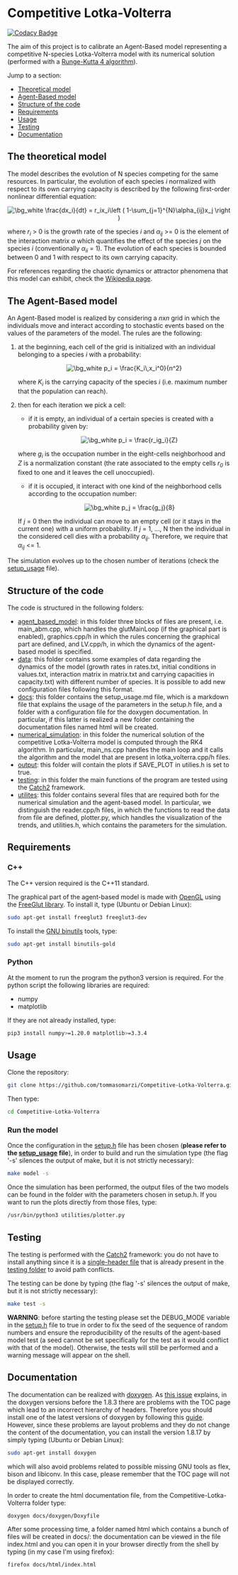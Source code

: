 # Competitive Lotka-Volterra 
[![Codacy Badge](https://app.codacy.com/project/badge/Grade/63c82d95783e4614b38be1e54fc11008)](https://www.codacy.com/gh/tommasomarzi/Competitive-Lotka-Volterra/dashboard?utm_source=github.com&amp;utm_medium=referral&amp;utm_content=tommasomarzi/Competitive-Lotka-Volterra&amp;utm_campaign=Badge_Grade)

The aim of this project is to calibrate an Agent-Based model representing a competitive N-species Lotka-Volterra model with its numerical solution (performed with a [Runge-Kutta 4 algorithm](https://en.wikipedia.org/wiki/Runge%E2%80%93Kutta_methods#The_Runge%E2%80%93Kutta_method)).

Jump to a section:
*   [Theoretical model](#The-theoretical-model)
*   [Agent-Based model](#The-Agent-Based-model)
*   [Structure of the code](#Structure-of-the-code)
*   [Requirements](#Requirements)
*   [Usage](#Usage)
*   [Testing](#Testing)
*   [Documentation](#Documentation)

## The theoretical model
The model describes the evolution of N species competing for the same resources.
In particular, the evolution of each species *i* normalized with respect to its own carrying capacity is described by the following first-order nonlinear differential equation:

<p>
<CENTER>
<img src="https://latex.codecogs.com/png.image?\dpi{110}&space;\bg_white&space;\frac{dx_i}{dt}&space;=&space;r_ix_i\left&space;(&space;1-\sum_{j=1}^{N}\alpha_{ij}x_j&space;\right&space;)" title="\bg_white \frac{dx_i}{dt} = r_ix_i\left ( 1-\sum_{j=1}^{N}\alpha_{ij}x_j \right )" />
</CENTER>
</p>

where *r<sub>i</sub>* > 0 is the growth rate of the species *i* and *&alpha;<sub>ij</sub>* >= 0 is the element of the interaction matrix *&alpha;* which quantifies the effect of the species *j* on the species *i* (conventionally *&alpha;<sub>ii</sub>* = 1).
The evolution of each species is bounded between 0 and 1 with respect to its own carrying capacity.

For references regarding the chaotic dynamics or attractor phenomena that this model can exhibit, check the [Wikipedia page](https://en.wikipedia.org/wiki/Competitive_Lotka%E2%80%93Volterra_equations#Possible_dynamics).

## The Agent-Based model
An Agent-Based model is realized by considering a *n*x*n* grid in which the individuals move and interact according to stochastic events based on the values of the parameters of the model. The rules are the following:

1.  at the beginning, each cell of the grid is initialized with an individual belonging to a species *i* with a probability:

    <p>
    <CENTER>
    <img src="https://latex.codecogs.com/png.image?\dpi{110}&space;\bg_white&space;p_i&space;=&space;\frac{K_ix_i^0}{n^2}" title="\bg_white p_i = \frac{K_i\,x_i^0}{n^2}" />
    </CENTER>
    </p>

    where *K<sub>i</sub>* is the carrying capacity of the species *i* (i.e. maximum number that the population can reach).

2.  then for each iteration we pick a cell:
    *   if it is empty, an individual of a certain species is created with a probability given by:

        <p>
        <CENTER>
        <img src="https://latex.codecogs.com/png.image?\dpi{110}&space;\bg_white&space;p_i&space;=&space;\frac{r_ig_i}{Z}" title="\bg_white p_i = \frac{r_ig_i}{Z}" />
        </CENTER>
        </p>

    where *g<sub>i</sub>* is the occupation number in the eight-cells neighborhood and *Z* is a normalization constant (the rate associated to the empty cells *r<sub>0</sub>* is fixed to one and it leaves the cell unoccupied).

    *   if it is occupied, it interact with one kind of the neighborhood cells according to the occupation number:
    
        <p>
        <CENTER>
        <img src="https://latex.codecogs.com/png.image?\dpi{110}&space;\bg_white&space;p_j&space;=&space;\frac{g_j}{8}" title="\bg_white p_j = \frac{g_j}{8}" />
        </CENTER>
        </p>

    If *j* = 0 then the individual can move to an empty cell (or it stays in the current one) with a uniform probability.
    If *j* = 1, ..., N then the individual in the considered cell dies with a probability *&alpha;<sub>ij</sub>*. Therefore, we require that *&alpha;<sub>ij</sub>* <= 1.

The simulation evolves up to the chosen number of iterations (check the [setup_usage](https://github.com/tommasomarzi/Competitive-Lotka-Volterra/blob/master/docs/setup_usage.md) file).

## Structure of the code
The code is structured in the following folders:
*   [agent_based_model](https://github.com/tommasomarzi/Competitive-Lotka-Volterra/tree/master/agent_based_model): in this folder three blocks of files are present, i.e. main_abm.cpp, which handles the glutMainLoop (if the graphical part is enabled), graphics.cpp/h in which the rules concerning the graphical part are defined, and LV.cpp/h, in which the dynamics of the agent-based model is specified.
*   [data](https://github.com/tommasomarzi/Competitive-Lotka-Volterra/tree/master/data): this folder contains some examples of data regarding the dynamics of the model (growth rates in rates.txt, initial conditions in values.txt, interaction matrix in matrix.txt and carrying capacities in capacity.txt) with different number of species. It is possible to add new configuration files following this format.
*   [docs](https://github.com/tommasomarzi/Competitive-Lotka-Volterra/tree/master/docs): this folder contains the setup_usage.md file, which is a markdown file that explains the usage of the parameters in the setup.h file, and a folder with a configuration file for the doxygen documentation. In particular, if this latter is realized a new folder containing the documentation files named html will be created.
*   [numerical_simulation](https://github.com/tommasomarzi/Competitive-Lotka-Volterra/tree/master/numerical_simulation): in this folder the numerical solution of the competitive Lotka-Volterra model is computed through the RK4 algorithm. In particular, main_ns.cpp handles the main loop and it calls the algorithm and the model that are present in lotka_volterra.cpp/h files.
*   [output](https://github.com/tommasomarzi/Competitive-Lotka-Volterra/tree/master/output): this folder will contain the plots if SAVE_PLOT in utilies.h is set to true.
*   [testing](https://github.com/tommasomarzi/Competitive-Lotka-Volterra/tree/master/testing): in this folder the main functions of the program are tested using the [Catch2](https://github.com/catchorg/Catch2/tree/v2.x) framework.
*   [utilites](https://github.com/tommasomarzi/Competitive-Lotka-Volterra/tree/master/utilities): this folder contains several files that are required both for the numerical simulation and the agent-based model. In particular, we distinguish the reader.cpp/h files, in which the functions to read the data from file are defined, plotter.py, which handles the visualization of the trends, and utilities.h, which contains the parameters for the simulation.

## Requirements
### C++
The C++ version required is the C++11 standard.

The graphical part of the agent-based model is made with [OpenGL](https://www.opengl.org//) using the [FreeGlut library](http://freeglut.sourceforge.net/). 
To install it, type (Ubuntu or Debian Linux):
```bash
sudo apt-get install freeglut3 freeglut3-dev
```
To install the [GNU binutils](https://www.gnu.org/software/binutils/) tools, type:
```bash
sudo apt-get install binutils-gold
```

### Python
At the moment to run the program the python3 version is required.
For the python script the following libraries are required:

*   numpy
*   matplotlib 

If they are not already installed, type:
```bash
pip3 install numpy>=1.20.0 matplotlib>=3.3.4
```

## Usage
Clone the repository:
```bash
git clone https://github.com/tommasomarzi/Competitive-Lotka-Volterra.git
```
Then type:
```bash
cd Competitive-Lotka-Volterra 
```

### Run the model
Once the configuration in the [setup.h](https://github.com/tommasomarzi/Competitive-Lotka-Volterra/blob/master/utilities/setup.h) file has been chosen (**please refer to the [setup_usage](https://github.com/tommasomarzi/Competitive-Lotka-Volterra/blob/master/docs/setup_usage.md) file**), in order to build and run the simulation type (the flag '-s' silences the output of make, but it is not strictly necessary):
```bash
make model -s
```
Once the simulation has been performed, the output files of the two models can be found in the folder with the parameters chosen in setup.h. If you want to run the plots directly from those files, type:
```bash
/usr/bin/python3 utilities/plotter.py
```

## Testing
The testing is performed with the [Catch2](https://github.com/catchorg/Catch2/tree/v2.x) framework: you do not have to install anything since it is a [single-header file](https://github.com/tommasomarzi/Competitive-Lotka-Volterra/blob/master/testing/catch.hpp) that is already present in the [testing folder](https://github.com/tommasomarzi/Competitive-Lotka-Volterra/tree/master/testing) to avoid path conflicts.

The testing can be done by typing (the flag '-s' silences the output of make, but it is not strictly necessary):
```bash
make test -s
```
**WARNING**: before starting the testing please set the DEBUG_MODE variable in the [setup.h](https://github.com/tommasomarzi/Competitive-Lotka-Volterra/blob/master/utilities/setup.h) file to true in order to fix the seed of the sequence of random numbers and ensure the reproducibility of the results of the agent-based model test (a seed cannot be set specifically for the test as it would conflict with that of the model).
Otherwise, the tests will still be performed and a warning message will appear on the shell.

## Documentation
The documentation can be realized with [doxygen](https://www.doxygen.nl/index.html). 
As [this issue](https://github.com/doxygen/doxygen/issues/4851) explains, in the doxygen versions before the 1.8.3 there are problems with the TOC page which lead to an incorrect hierarchy of headers.
Therefore you should install one of the latest versions of doxygen by following this [guide](https://www.doxygen.nl/manual/install.html).
However, since these problems are layout problems and they do not change the content of the documentation, you can install the version 1.8.17 by simply typing (Ubuntu or Debian Linux):
```bash
sudo apt-get install doxygen
```
which will also avoid problems related to possible missing GNU tools as flex, bison and libiconv.
In this case, please remember that the TOC page will not be displayed correctly.

In order to create the html documentation file, from the Competitive-Lotka-Volterra folder type:
```bash
doxygen docs/doxygen/Doxyfile
```
After some processing time, a folder named html which contains a bunch of files will be created in docs/: the documentation can be viewed in the file index.html and you can open it in your browser directly from the shell by typing (in my case I'm using firefox):
```bash
firefox docs/html/index.html 
```
